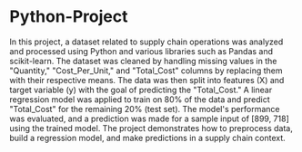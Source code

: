 # Python-Project
In this project, a dataset related to supply chain operations was analyzed and processed using Python and various libraries such as Pandas and scikit-learn. The dataset was cleaned by handling missing values in the "Quantity," "Cost_Per_Unit," and "Total_Cost" columns by replacing them with their respective means. The data was then split into features (X) and target variable (y) with the goal of predicting the "Total_Cost." A linear regression model was applied to train on 80% of the data and predict "Total_Cost" for the remaining 20% (test set). The model's performance was evaluated, and a prediction was made for a sample input of [899, 718] using the trained model. The project demonstrates how to preprocess data, build a regression model, and make predictions in a supply chain context.
